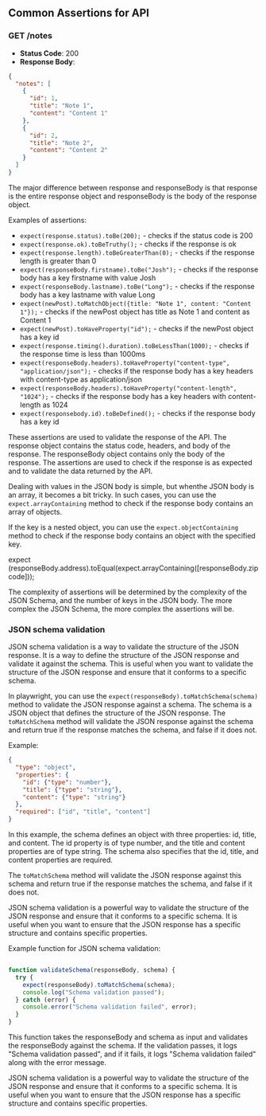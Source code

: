 ## Common Assertions for API

### GET /notes

- **Status Code**: 200
- **Response Body**: 
```json
{
  "notes": [
    {
      "id": 1,
      "title": "Note 1",
      "content": "Content 1"
    },
    {
      "id": 2,
      "title": "Note 2",
      "content": "Content 2"
    }
  ]
}
```

The major difference between response and responseBody is that response is the entire response object and responseBody is the body of the response object.

Examples of assertions:
- `expect(response.status).toBe(200);` - checks if the status code is 200
- `expect(response.ok).toBeTruthy();` - checks if the response is ok
- `expect(response.length).toBeGreaterThan(0);` - checks if the response length is greater than 0
- `expect(responseBody.firstname).toBe("Josh");` - checks if the response body has a key firstname with value Josh
- `expect(responseBody.lastname).toBe("Long");` - checks if the response body has a key lastname with value Long
- `expect(newPost).toMatchObject({title: "Note 1", content: "Content 1"});` - checks if the newPost object has title as Note 1 and content as Content 1
- `expect(newPost).toHaveProperty("id");` - checks if the newPost object has a key id
- `expect(response.timing().duration).toBeLessThan(1000);` - checks if the response time is less than 1000ms
- `expect(responseBody.headers).toHaveProperty("content-type", "application/json");` - checks if the response body has a key headers with content-type as application/json
- `expect(responseBody.headers).toHaveProperty("content-length", "1024");` - checks if the response body has a key headers with content-length as 1024
- `expect(responsebody.id).toBeDefined();` - checks if the response body has a key id

These assertions are used to validate the response of the API. The response object contains the status code, headers, and body of the response. The responseBody object contains only the body of the response. The assertions are used to check if the response is as expected and to validate the data returned by the API.

Dealing with values in the JSON body is simple, but whenthe JSON body is an array, it becomes a bit tricky. In such cases, you can use the `expect.arrayContaining` method to check if the response body contains an array of objects. 

If the key is a nested object, you can use the `expect.objectContaining` method to check if the response body contains an object with the specified key.


expect (responseBody.address).toEqual(expect.arrayContaining([responseBody.zipcode]));

The complexity of assertions will be determined by the complexity of the JSON Schema, and the number of keys in the JSON body. The more complex the JSON Schema, the more complex the assertions will be.

### JSON schema validation

JSON schema validation is a way to validate the structure of the JSON response. It is a way to define the structure of the JSON response and validate it against the schema. This is useful when you want to validate the structure of the JSON response and ensure that it conforms to a specific schema.

In playwright, you can use the `expect(responseBody).toMatchSchema(schema)` method to validate the JSON response against a schema. The schema is a JSON object that defines the structure of the JSON response. The `toMatchSchema` method will validate the JSON response against the schema and return true if the response matches the schema, and false if it does not.

Example: 
```json
{
  "type": "object",
  "properties": {
    "id": {"type": "number"},
    "title": {"type": "string"},
    "content": {"type": "string"}
  },
  "required": ["id", "title", "content"]
}
```

In this example, the schema defines an object with three properties: id, title, and content. The id property is of type number, and the title and content properties are of type string. The schema also specifies that the id, title, and content properties are required.

The `toMatchSchema` method will validate the JSON response against this schema and return true if the response matches the schema, and false if it does not.

JSON schema validation is a powerful way to validate the structure of the JSON response and ensure that it conforms to a specific schema. It is useful when you want to ensure that the JSON response has a specific structure and contains specific properties.

Example function for JSON schema validation:
```javascript

function validateSchema(responseBody, schema) {
  try {
    expect(responseBody).toMatchSchema(schema);
    console.log("Schema validation passed");
  } catch (error) {
    console.error("Schema validation failed", error);
  }
}
```

This function takes the responseBody and schema as input and validates the responseBody against the schema. If the validation passes, it logs "Schema validation passed", and if it fails, it logs "Schema validation failed" along with the error message.

JSON schema validation is a powerful way to validate the structure of the JSON response and ensure that it conforms to a specific schema. It is useful when you want to ensure that the JSON response has a specific structure and contains specific properties.


